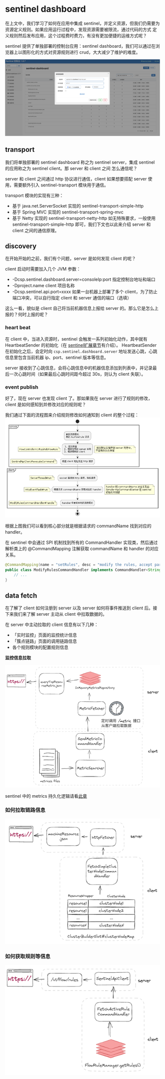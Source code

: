 # sentinel dashboard

在上文中，我们学习了如何在应用中集成 sentinel，并定义资源，但我们仍需要为资源定义规则。如果应用运行过程中，发现资源需要被限流，通过代码的方式
定义规则然后发布应用，这个过程费时费力，有没有更加便捷的运维方式呢？

sentinel 提供了单独部署的控制台应用：sentinel dashboard，我们可以通过在浏览器上以图形化的方式对资源规则进行 crud，大大减少了维护的难度。

![](./images/sentinel-dashboard-capture.png)

## transport

我们将单独部署的 sentinel dashboard 称之为 sentinel server，集成 sentinel 的应用称之为 sentinel client。那 server 和 client 之间
怎么通信呢？

server 和 client 之间通过 http 协议进行通信，client 如果想要搭配 server 使用，需要额外引入 sentinel-transport 模块用于通信。

transport 模块的实现有三种：
- 基于 java.net.ServerSocket 实现的 sentinel-transport-simple-http
- 基于 Spring MVC 实现的 sentinel-transport-spring-mvc
- 基于 Netty 实现的 sentinel-transport-netty-http
如无特殊要求，一般使用 sentinel-transport-simple-http 即可，我们下文也以此来介绍 server 和 client 之间的通信原理。

## discovery

在开始开始的之前，我们有个问题，server 是如何发现 client 的呢？

client 启动时需要加入几个 JVM 参数：
- -Dcsp.sentinel.dashboard.server=consoleIp:port  指定控制台地址和端口
- -Dproject.name client 项目名称
- -Dcsp.sentinel.api.port=xxxx   如果一台机器上部署了多个 client，为了防止端口冲突，可以自行指定 client 和 server 通信的端口（选填）

这么一看，貌似是 client 自己将当前机器信息上报给 server 的。那么它是怎么上报的？何时上报的呢？

### heart beat

在 client 中，当进入资源时，sentinel 会触发一系列初始化动作，其中就有 HeartbeatSender 的初始化（在 [sentinel扩展章节](./sentinel-spi.md)有介绍）。
HeartbeatSender 在初始化之后，会定时向 `csp.sentinel.dashboard.server` 地址发送心跳，心跳信息里包含当前机器 ip、port、sentinel 版本等信息。

server 接收到了心跳信息，会将心跳信息中的机器信息添加到列表中，并记录最后一次心跳时间（如果最后心跳时间距今超过 30s，则认为 client 失联）。

### event publish

好了，现在 server 也发现 client 了。那如果我在 server 进行了规则的修改，client 是如何感知到并修改对应的规则呢？

我们通过下面的流程图来介绍规则修改如何通知到 client 的整个过程：
![](./images/publish.png)

根据上图我们可以看到核心部分就是根据请求的 commandName 找到对应的 handler。

在 sentinel 中会通过 SPI 机制找到所有的 CommandHandler 实现类，然后通过解析类上的 @CommandMapping 注解获取 commandName 和 handler 的对应关系。

```java
@CommandMapping(name = "setRules", desc = "modify the rules, accept param: type={ruleType}&data={ruleJson}")
public class ModifyRulesCommandHandler implements CommandHandler<String> {
    // ...
}
```

## data fetch

在了解了 client 如何注册到 server 以及 server 如何将事件推送到 client 后。接下来我们来了解 server 主动从 client 中拉取数据的。

在 server 中主动拉取的 client 信息有以下几种：
- 「实时监控」页面的监控统计信息
- 「簇点链路」页面的调用链路信息
- 各个规则模块的配置规则信息

**监控信息拉取**

![](./images/fetch-metrics.png)

sentinel 中的 metrics 持久化逻辑请看[此章](./metrics-persistence.md)

### 如何拉取链路信息

![](./images/fetch-resource.png)

### 如何获取规则等信息

![](./images/fetch-rules.png)